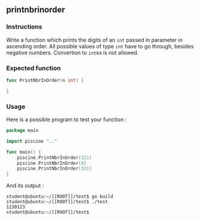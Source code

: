 ## printnbrinorder

### Instructions

Write a function which prints the digits of an `int` passed in parameter in ascending order.
All possible values of type `int` have to go through, besides negative numbers.
Convertion to `int64` is not allowed.

### Expected function

```go
func PrintNbrInOrder(n int) {

}
```

### Usage

Here is a possible program to test your function :

```go
package main

import piscine ".."

func main() {
	piscine.PrintNbrInOrder(321)
	piscine.PrintNbrInOrder(0)
	piscine.PrintNbrInOrder(321)
}
```

And its output :

```console
student@ubuntu:~/[[ROOT]]/test$ go build
student@ubuntu:~/[[ROOT]]/test$ ./test
1230123
student@ubuntu:~/[[ROOT]]/test$
```

